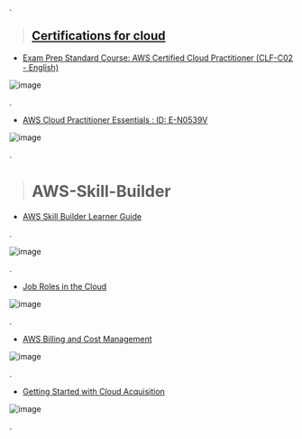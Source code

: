 .

> ## [Certifications for cloud ](https://explore.skillbuilder.aws/learn/mycourses)


- [Exam Prep Standard Course: AWS Certified Cloud Practitioner (CLF-C02 - English)](https://explore.skillbuilder.aws/learn/course/16434/play/93574/course-feedback)

![image](https://github.com/nancyalaswad90/Cyber-security-Work/assets/36210723/e2a3a476-1d23-411e-8623-e43d0ea4b016)






.


- [AWS Cloud Practitioner Essentials  : ID: E-N0539V](https://explore.skillbuilder.aws/learn/course/134/play/66483/what-to-do-next)


![image](https://github.com/nancyalaswad90/Cyber-security-Work/assets/36210723/5c30c279-2590-4efe-9483-4cb1414f0daf)


.
 

> # AWS-Skill-Builder

- [AWS Skill Builder Learner Guide](https://explore.skillbuilder.aws/learn/course/18443/AWS%2520Skill%2520Builder%2520Learner%2520Guide)

.

![image](https://github.com/nancyalaswad90/AWS-Skill-Builder/assets/36210723/f99c772f-45ad-45d5-be88-973c50501af8)


.

- [Job Roles in the Cloud](https://explore.skillbuilder.aws/learn/course/156/play;state=%5Bobject%20Object%5D;autoplay=0)




![image](https://github.com/nancyalaswad90/AWS-Skill-Builder/assets/36210723/d47f7766-3631-4377-b7d8-d1e28d66d9c2)


.


- [AWS Billing and Cost Management](https://explore.skillbuilder.aws/learn/course/129/play;state=%5Bobject%20Object%5D;autoplay=0)




![image](https://github.com/nancyalaswad90/AWS-Skill-Builder/assets/36210723/4b4b60a5-aa69-4caa-b563-68cbd287ed42)



.

- [Getting Started with Cloud Acquisition](https://explore.skillbuilder.aws/learn/course/1575/play;state=%5Bobject%20Object%5D;autoplay=0)

![image](https://github.com/nancyalaswad90/AWS-Skill-Builder/assets/36210723/4fa91363-3751-4721-ac53-cd33e6a59139)

.
